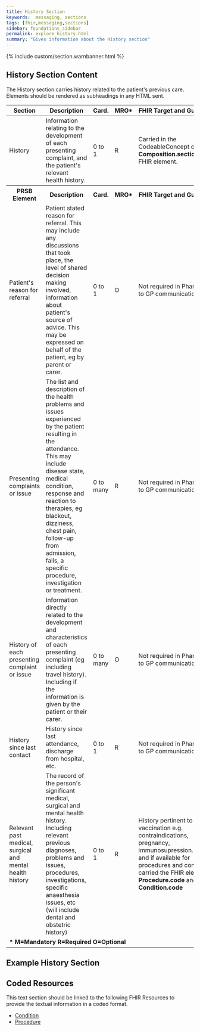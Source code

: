 ```yaml
---
title: History Section
keywords:  messaging, sections
tags: [fhir,messaging,sections]
sidebar: foundations_sidebar
permalink: explore_history.html
summary: "Gives information about the History section"
---
```


{% include custom/section.warnbanner.html %}

## History Section Content ##
The History section carries history related to the patient's previous care. Elements should be rendered as subheadings in any HTML sent.

<table style="width:100%;max-width: 100%;">
	<thead>
		<tr>
			<th width="15%">Section</th>
			<th width="35%">Description</th>
			<th width="5%">Card.</th>
			<th width="5%">MRO*</th>
			<th width="40%">FHIR Target and Guidance</th>
		</tr>
	</thead>
<tbody>
  <tr>
   <td>History</td>
   <td>Information relating to the development of each presenting complaint, and the patient's relevant health history.</td>
   <td>0 to 1</td>
   <td>R</td>
	<td>Carried in the CodeableConcept of <b>Composition.section.code</b> FHIR element.</td>
  </tr>
		<tr>
			<th>PRSB Element</th>
			<th>Description</th>
			<th>Card.</th>
			<th>MRO*</th>
			<th>FHIR Target and Guidance</th>		
		</tr>
  <tr>
   <td>Patient's reason for referral</td>
   <td>Patient stated reason for referral. This may include any discussions that took place, the level of shared decision making involved, information about patient's source of advice. This may be expressed on behalf of the patient, eg by parent or carer.</td>
   <td>0 to 1</td>
   <td>O</td>
   <td>Not required in Pharmacy to GP communication.</td>
  </tr>
  <tr>
   <td>Presenting complaints or issue</td>
   <td>The list and description of the health problems and issues experienced by the patient resulting in the attendance. This may include disease state, medical condition, response and reaction to therapies, eg blackout, dizziness, chest pain, follow-up from admission, falls, a specific procedure, investigation or treatment.</td>
   <td>0 to many</td>
   <td>R</td>
   <td>Not required in Pharmacy to GP communication.</td>
  </tr>
  <tr>
   <td>History of each presenting complaint or issue</td>
   <td>Information directly related to the development and characteristics of each presenting complaint (eg including travel history). Including if the information is given by the patient or their carer.</td>
   <td>0 to many</td>
   <td>O</td>
   <td>Not required in Pharmacy to GP communication.</td>
  </tr>
  <tr>
   <td>History since last contact</td>
   <td>History since last attendance, discharge from hospital, etc.</td>
   <td>0 to 1</td>
   <td>R</td>
   <td>Not required in Pharmacy to GP communication.</td>
  </tr>
  <tr>
   <td>Relevant past medical, surgical and mental health history</td>
   <td>The record of the person's significant medical, surgical and mental health history. Including relevant previous diagnoses, problems and issues, procedures, investigations, specific anaesthesia issues, etc (will include dental and obstetric history)</td>
   <td>0 to 1</td>
   <td>R</td>
   <td>History pertinent to the vaccination e.g. contraindications, pregnancy, immunosupression. Text and if available for procedures and conditions carried the FHIR elements <b>Procedure.code</b> and <b>Condition.code</b></td>
  </tr>
		<tr>
		<td colspan="5"><b>* M=Mandatory R=Required O=Optional</b></td>
		</tr>
 </tbody>
</table>


##  Example History Section ##

<script src="https://gist.github.com/IOPS-DEV/5b124a0f1388bec20e062d944a80ce1d.js"></script>

## Coded Resources ##

This text section should be linked to the following FHIR Resources to provide the textual information in a coded format.

- [Condition](build_conditions.html)
- [Procedure](build_procedures.html)





